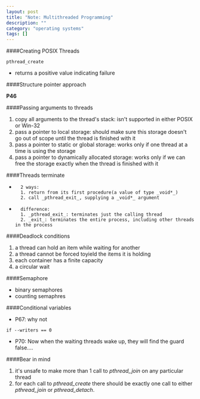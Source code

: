 ```yaml
---
layout: post
title: "Note: Multithreaded Programming"
description: ""
category: "operating systems"
tags: []
---
```


####Creating POSIX Threads

```
pthread_create
```

- returns a positive value indicating failure

####Structure pointer approach

**P46**

####Passing arguments to threads

1. copy all arguments to the thread's stack: isn't supported in either POSIX or Win-32
2. pass a pointer to local storage: should make sure this storage doesn't go out of scope until the thread is finished with it
3. pass a pointer to static or global storage: works only if one thread at a time is using the storage
4. pass a pointer to dynamically allocated storage: works only if we can free the storage exactly when the thread is finished with it

####Threads terminate

-       2 ways:
        1. return from its first procedure(a value of type _void*_)
        2. call _pthread_exit_, supplying a _void*_ argument

-       difference:
        1. _pthread_exit_: terminates just the calling thread
        2. _exit_: terminates the entire process, including other threads in the process

####Deadlock conditions

1. a thread can hold an item while waiting for another
2. a thread cannot be forced toyield the items it is holding
3. each container has a finite capacity
4. a circular wait

####Semaphore

- binary semaphores
- counting semaphres

####Conditional variables

- P67: why not
```
if --writers == 0
```
- P70: Now when the waiting threads wake up, they will find the guard false....

####Bear in mind

1. it's unsafe to make more than 1 call to _pthread_join_ on any particular thread
2. for each call to _pthread_create_ there should be exactly one call to either _pthread_join_ or _pthread_detach_.
